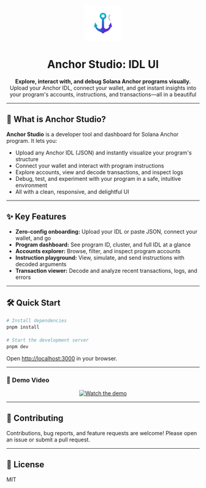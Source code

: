 <p align="center">
  <img src="public/favicon.png" alt="Anchor Studio Logo" width="96" height="96" />
</p>

<h1 align="center">Anchor Studio: IDL UI</h1>

<p align="center">
  <b>Explore, interact with, and debug Solana Anchor programs visually.</b><br/>
  Upload your Anchor IDL, connect your wallet, and get instant insights into your program's accounts, instructions, and transactions—all in a beautiful
</p>

---

## 🚀 What is Anchor Studio?

**Anchor Studio** is a developer tool and dashboard for Solana Anchor program. It lets you:

- Upload any Anchor IDL (JSON) and instantly visualize your program's structure
- Connect your wallet and interact with program instructions
- Explore accounts, view and decode transactions, and inspect logs
- Debug, test, and experiment with your program in a safe, intuitive environment
- All with a clean, responsive, and delightful UI

---

## ✨ Key Features

- **Zero-config onboarding:** Upload your IDL or paste JSON, connect your wallet, and go
- **Program dashboard:** See program ID, cluster, and full IDL at a glance
- **Accounts explorer:** Browse, filter, and inspect program accounts
- **Instruction playground:** View, simulate, and send instructions with decoded arguments
- **Transaction viewer:** Decode and analyze recent transactions, logs, and errors

---

## 🛠️ Quick Start

```bash
# Install dependencies
pnpm install

# Start the development server
pnpm dev
```

Open [http://localhost:3000](http://localhost:3000) in your browser.

---

### 🎥 Demo Video

<p align="center">
  <a href="https://www.loom.com/share/18e6efbaec154f1db56ec8498502aa22?sid=d862b3d7-9a83-411c-a752-0878a84e794b" target="_blank">
    <img src="https://cdn.loom.com/sessions/thumbnails/18e6efbaec154f1db56ec8498502aa22-with-play.gif" alt="Watch the demo" width="600" />
  </a>
</p>

---

## 🤝 Contributing

Contributions, bug reports, and feature requests are welcome! Please open an issue or submit a pull request.

---

## 📄 License

MIT
